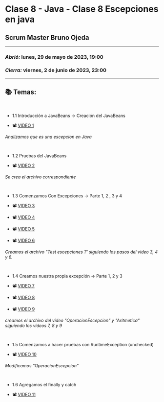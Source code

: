 # Clase 8 - Java - Clase 8 Escepciones en java
## Scrum Master Bruno Ojeda

---

### *Abrió:* lunes, 29 de mayo de 2023, 19:00
### *Cierra:* viernes, 2 de junio de 2023, 23:00

---

## 📚 Temas:

<br>

- 1.1 Introducción a JavaBeans -> Creación del JavaBeans

- 📽 [VIDEO 1](https://frsrutneduar-my.sharepoint.com/:v:/g/personal/abetancud_frsr_utn_edu_ar/EXpPEt1g03VIlyZk_ng3bFMBnVV1xZXjQjan7h4rRZxFTA?e=7oU5TS)

 *Analizamos que es una escepcion en Java*

<br>

- 1.2 Pruebas del JavaBeans

- 📽 [VIDEO 2](https://frsrutneduar-my.sharepoint.com/:v:/g/personal/abetancud_frsr_utn_edu_ar/ER533JxYKJZKnZ6Id4E9qCIB-M1Ku_0r0SqRucwUfc-jww?e=MLg6eB)

 *Se crea el archivo correspondiente*

<br>

- 1.3 Comenzamos Con Excepciones -> Parte 1, 2 , 3 y 4

- 📽 [VIDEO 3](https://frsrutneduar-my.sharepoint.com/:v:/g/personal/abetancud_frsr_utn_edu_ar/EQ8M8IMZ59hGqn8wp58LBdgBlAknI9NhGvpN6y_9YMvWPA?e=tslcKD)
- 📽 [VIDEO 4](https://frsrutneduar-my.sharepoint.com/:v:/g/personal/abetancud_frsr_utn_edu_ar/ETdESUUxrilJl-6Cm1oAUx0BN0bHzMTzc6EKvA7s9IJqUA?e=glVAzB)
- 📽 [VIDEO 5](https://frsrutneduar-my.sharepoint.com/:v:/g/personal/abetancud_frsr_utn_edu_ar/Ebp_UqQNdKhCmi1unpbIUhUBy8k40Mc1GvFzlPJIh2SE9A?e=zuEhAx)
- 📽 [VIDEO 6](https://frsrutneduar-my.sharepoint.com/:v:/g/personal/abetancud_frsr_utn_edu_ar/EVV4FdUgZZJPlMTLfaySwIcByj8itejsBrMuqdbz5MS6Iw?e=uBbMIP)


*Creamos el archivo "Test escepciones 1" siguiendo los pasos del video 3, 4 y 6.*

<br>

- 1.4 Creamos nuestra propia excepción -> Parte 1, 2 y 3

- 📽 [VIDEO 7](https://frsrutneduar-my.sharepoint.com/:v:/g/personal/abetancud_frsr_utn_edu_ar/ERvcKELCgNBIudsGVeKR6CwBFlUjGS92lIml2hQb6OzuOA?e=1UzYAR)
- 📽 [VIDEO 8](https://frsrutneduar-my.sharepoint.com/:v:/g/personal/abetancud_frsr_utn_edu_ar/ESR52qzAYzBHtQgzfEDNvtcBF0sjp6MmLfY3mtncOyMiSQ?e=hn9bcN)
- 📽 [VIDEO 9](https://frsrutneduar-my.sharepoint.com/:v:/g/personal/abetancud_frsr_utn_edu_ar/EaJmcFyGn7tAv36npNwhGYIB0Rw5r-PQ4Xy4HV8y_5_3Xg?e=PG4Cva)


 *creamos el archivo del video "OperacionEscepcion" y "Aritmetica" siguiendo los videos 7, 8 y 9*

 <br>

- 1.5 Comenzamos a hacer pruebas con RuntimeException (unchecked)

- 📽 [ VIDEO 10](https://frsrutneduar-my.sharepoint.com/:v:/g/personal/abetancud_frsr_utn_edu_ar/ETzOsdeunPhPrg5kEXX1qE4BMnX01PZKkOG3J2EC7JWjMg?e=XEGYgb)

 *Modificamos "OperacionEscepcion"*


<br>

- 1.6 Agregamos el finally y catch

- 📽 [VIDEO 11](https://frsrutneduar-my.sharepoint.com/:v:/g/personal/abetancud_frsr_utn_edu_ar/EUjHpvZG8l9OjPGxUu1PK8ABmVwFcvKnAPyKBygYjP4PBw?e=Ia2Mbm)
